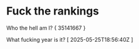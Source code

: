 # Fuck the rankings

Who the hell am I?
{ 35141667 }

What fucking year is it?
[ 2025-05-25T18:56:40Z ]
